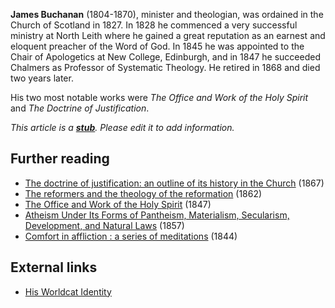 **James Buchanan** (1804-1870), minister and theologian, was
ordained in the Church of Scotland in 1827. In 1828 he commenced a
very successful ministry at North Leith where he gained a great
reputation as an earnest and eloquent preacher of the Word of God.
In 1845 he was appointed to the Chair of Apologetics at New
College, Edinburgh, and in 1847 he succeeded Chalmers as Professor
of Systematic Theology. He retired in 1868 and died two years
later.

His two most notable works were
*The Office and Work of the Holy Spirit* and
*The Doctrine of Justification*.

*This article is a **[stub](http://www.theopedia.com/Category:Theopedia_stubs "Category:Theopedia stubs")**. Please edit it to add information.*
## Further reading

-   [The doctrine of justification: an outline of its history in the Church](http://www.archive.org/details/doctrinejustifi00buchgoog)
    (1867)
-   [The reformers and the theology of the reformation](http://www.archive.org/details/reformersandthe00cunngoog)
    (1862)
-   [The Office and Work of the Holy Spirit](http://www.archive.org/details/officeandworkho02buchgoog)
    (1847)
-   [Atheism Under Its Forms of Pantheism, Materialism, Secularism, Development, and Natural Laws](http://www.archive.org/details/modernatheismun00buchgoog)
    (1857)
-   [Comfort in affliction : a series of meditations](http://www.archive.org/details/comfortinafflict00buch)
    (1844)

## External links

-   [His Worldcat Identity](http://www.worldcat.org/identities/lccn-n88-615112)



